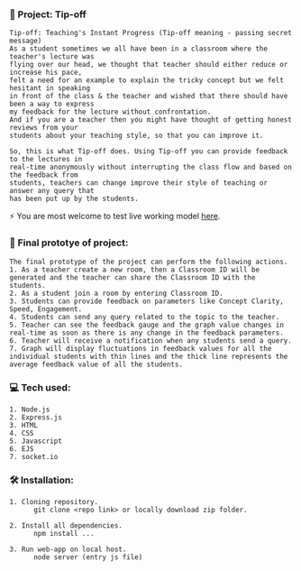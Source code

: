 ### :rocket: Project: Tip-off
    Tip-off: Teaching's Instant Progress (Tip-off meaning - passing secret message)
    As a student sometimes we all have been in a classroom where the teacher's lecture was 
    flying over our head, we thought that teacher should either reduce or increase his pace, 
    felt a need for an example to explain the tricky concept but we felt hesitant in speaking 
    in front of the class & the teacher and wished that there should have been a way to express 
    my feedback for the lecture without confrontation.
    And if you are a teacher then you might have thought of getting honest reviews from your 
    students about your teaching style, so that you can improve it.

    So, this is what Tip-off does. Using Tip-off you can provide feedback to the lectures in 
    real-time anonymously without interrupting the class flow and based on the feedback from 
    students, teachers can change improve their style of teaching or answer any query that 
    has been put up by the students.     
    
   :zap: You are most welcome to test live working model <a href="http://tip-0ff.herokuapp.com/" target="_blank">here</a>.

### :dart: Final prototye of project: 
    The final prototype of the project can perform the following actions.
    1. As a teacher create a new room, then a Classroom ID will be generated and the teacher can share the Classroom ID with the students.
    2. As a student join a room by entering Classroom ID.
    3. Students can provide feedback on parameters like Concept Clarity, Speed, Engagement.
    4. Students can send any query related to the topic to the teacher.
    5. Teacher can see the feedback gauge and the graph value changes in real-time as soon as there is any change in the feedback parameters.
    6. Teacher will receive a notification when any students send a query.
    7. Graph will display fluctuations in feedback values for all the individual students with thin lines and the thick line represents the average feedback value of all the students.

### :computer: Tech used:
    1. Node.js
    2. Express.js
    3. HTML
    4. CSS
    5. Javascript
    6. EJS
    7. socket.io

### :hammer_and_wrench: Installation:
    1. Cloning repository.
          git clone <repo link> or locally download zip folder.
          
    2. Install all dependencies.
          npm install ...
       
    3. Run web-app on local host.
          node server (entry js file)
       
     
